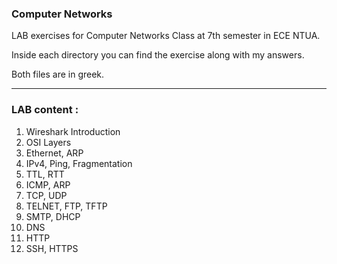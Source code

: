 ### Computer Networks

LAB exercises for Computer Networks Class at 7th semester in ECE NTUA.

Inside each directory you can find the exercise along with my answers.

Both files are in greek.

---

### LAB content :
1) Wireshark Introduction
2) OSI Layers
3) Ethernet, ARP
4) IPv4, Ping, Fragmentation
5) TTL, RTT
6) ICMP, ARP
7) TCP, UDP
8) TELNET, FTP, TFTP
9) SMTP, DHCP
10) DNS
11) HTTP
12) SSH, HTTPS
